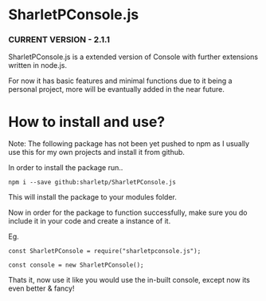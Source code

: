 # SharletPConsole.js
 ### CURRENT VERSION - 2.1.1 ###
 
SharletPConsole.js is a extended version of Console with further extensions written in node.js.

For now it has basic features and minimal functions due to it being a personal project, more will be evantually added in the near future.

# How to install and use?
Note: The following package has not been yet pushed to npm as I usually use this for my own projects and install it from github.

In order to install the package run..

```
npm i --save github:sharletp/SharletPConsole.js
```

This will install the package to your modules folder.

Now in order for the package to function successfully, make sure you do include it in your code and create a instance of it.

Eg.
```
const SharletPConsole = require("sharletpconsole.js");

const console = new SharletPConsole();
```

Thats it, now use it like you would use the in-built console, except now its even better & fancy!